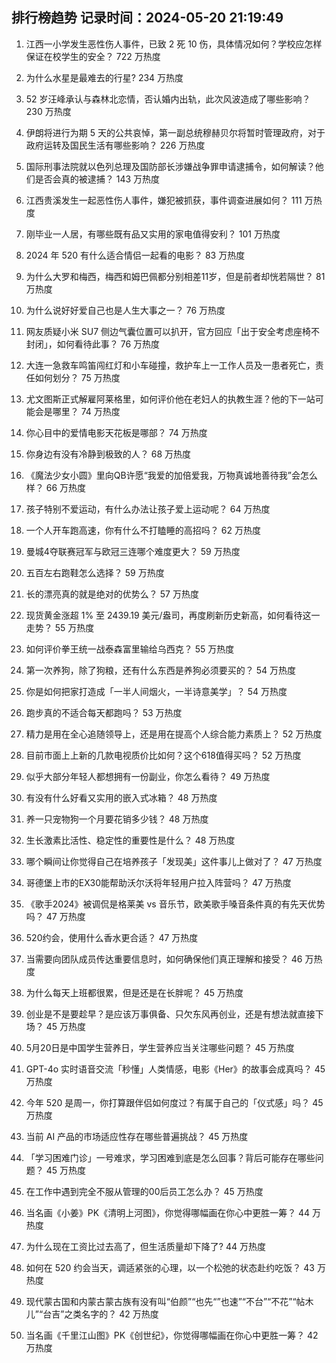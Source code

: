 
## 排行榜趋势 记录时间：2024-05-20 21:19:49
  
  1. 江西一小学发生恶性伤人事件，已致 2 死 10 伤，具体情况如何？学校应怎样保证在校学生的安全？ 722 万热度
    
  2. 为什么水星是最难去的行星? 234 万热度
    
  3. 52 岁汪峰承认与森林北恋情，否认婚内出轨，此次风波造成了哪些影响？ 230 万热度
    
  4. 伊朗将进行为期 5 天的公共哀悼，第一副总统穆赫贝尔将暂时管理政府，对于政府运转及国民生活有哪些影响？ 226 万热度
    
  5. 国际刑事法院就以色列总理及国防部长涉嫌战争罪申请逮捕令，如何解读？他们是否会真的被逮捕？ 143 万热度
    
  6. 江西贵溪发生一起恶性伤人事件，嫌犯被抓获，事件调查进展如何？ 111 万热度
    
  7. 刚毕业一人居，有哪些既有品又实用的家电值得安利？ 101 万热度
    
  8. 2024 年 520 有什么适合情侣一起看的电影？ 83 万热度
    
  9. 为什么大罗和梅西，梅西和姆巴佩都分别相差11岁，但是前者却恍若隔世？ 81 万热度
    
  10. 为什么说好好爱自己也是人生大事之一？ 76 万热度
    
  11. 网友质疑小米 SU7 侧边气囊位置可以扒开，官方回应「出于安全考虑座椅不封闭」，如何看待此事？ 76 万热度
    
  12. 大连一急救车鸣笛闯红灯和小车碰撞，救护车上一工作人员及一患者死亡，责任如何划分？ 75 万热度
    
  13. 尤文图斯正式解雇阿莱格里，如何评价他在老妇人的执教生涯？他的下一站可能会是哪里？ 74 万热度
    
  14. 你心目中的爱情电影天花板是哪部？ 74 万热度
    
  15. 你身边有没有冷静到极致的人？ 68 万热度
    
  16. 《魔法少女小圆》里向QB许愿“我爱的加倍爱我，万物真诚地善待我”会怎么样？ 66 万热度
    
  17. 孩子特别不爱运动，有什么办法让孩子爱上运动呢？ 64 万热度
    
  18. 一个人开车跑高速，你有什么不打瞌睡的高招吗？ 62 万热度
    
  19. 曼城4夺联赛冠军与欧冠三连哪个难度更大？ 59 万热度
    
  20. 五百左右跑鞋怎么选择？ 59 万热度
    
  21. 长的漂亮真的就是绝对的优势么？ 57 万热度
    
  22. 现货黄金涨超 1% 至 2439.19 美元/盎司，再度刷新历史新高，如何看待这一走势？ 55 万热度
    
  23. 如何评价拳王统一战泰森富里输给乌西克？ 55 万热度
    
  24. 第一次养狗，除了狗粮，还有什么东西是养狗必须要买的？ 54 万热度
    
  25. 你是如何把家打造成「一半人间烟火，一半诗意美学」？ 54 万热度
    
  26. 跑步真的不适合每天都跑吗？ 53 万热度
    
  27. 精力是用在全心追随领导上，还是用在提高个人综合能力素质上？ 52 万热度
    
  28. 目前市面上上新的几款电视质价比如何？这个618值得买吗？ 52 万热度
    
  29. 似乎大部分年轻人都想拥有一份副业，你怎么看待？ 49 万热度
    
  30. 有没有什么好看又实用的嵌入式冰箱？ 48 万热度
    
  31. 养一只宠物狗一个月要花销多少钱？ 48 万热度
    
  32. 生长激素比活性、稳定性的重要性是什么？ 48 万热度
    
  33. 哪个瞬间让你觉得自己在培养孩子「发现美」这件事儿上做对了？ 47 万热度
    
  34. 哥德堡上市的EX30能帮助沃尔沃将年轻用户拉入阵营吗？ 47 万热度
    
  35. 《歌手2024》被调侃是格莱美 vs 音乐节，欧美歌手嗓音条件真的有先天优势吗？ 47 万热度
    
  36. 520约会，使用什么香水更合适？ 47 万热度
    
  37. 当需要向团队成员传达重要信息时，如何确保他们真正理解和接受？ 46 万热度
    
  38. 为什么每天上班都很累，但是还是在长胖呢？ 45 万热度
    
  39. 创业是不是要趁早？是应该万事俱备、只欠东风再创业，还是有想法就直接下场？ 45 万热度
    
  40. 5月20日是中国学生营养日，学生营养应当关注哪些问题？ 45 万热度
    
  41. GPT-4o 实时语音交流「秒懂」人类情感，电影《Her》的故事会成真吗？ 45 万热度
    
  42. 今年 520 是周一，你打算跟伴侣如何度过？有属于自己的「仪式感」吗？ 45 万热度
    
  43. 当前 AI 产品的市场适应性存在哪些普遍挑战？ 45 万热度
    
  44. 「学习困难门诊」一号难求，学习困难到底是怎么回事？背后可能存在哪些问题？ 45 万热度
    
  45. 在工作中遇到完全不服从管理的00后员工怎么办？ 45 万热度
    
  46. 当名画《小姜》PK《清明上河图》，你觉得哪幅画在你心中更胜一筹？ 44 万热度
    
  47. 为什么现在工资比过去高了，但生活质量却下降了? 44 万热度
    
  48. 如何在 520 约会当天，调适紧张的心理，以一个松弛的状态赴约吃饭？ 43 万热度
    
  49. 现代蒙古国和内蒙古蒙古族有没有叫“伯颜”“也先“”也速”“不台”“不花”“帖木儿”“台吉”之类名字的？ 42 万热度
    
  50. 当名画《千里江山图》PK《创世纪》，你觉得哪幅画在你心中更胜一筹？ 42 万热度
    